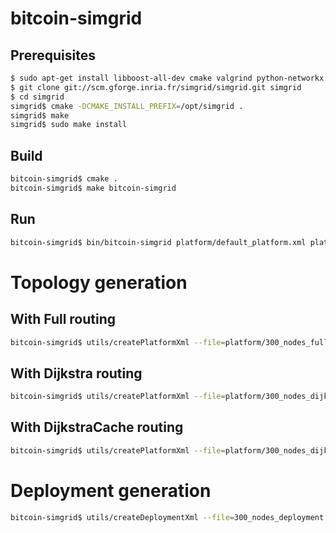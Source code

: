 # bitcoin-simgrid

## Prerequisites
```bash
$ sudo apt-get install libboost-all-dev cmake valgrind python-networkx git
$ git clone git://scm.gforge.inria.fr/simgrid/simgrid.git simgrid
$ cd simgrid
simgrid$ cmake -DCMAKE_INSTALL_PREFIX=/opt/simgrid .
simgrid$ make
simgrid$ sudo make install
```

## Build
```bash
bitcoin-simgrid$ cmake .
bitcoin-simgrid$ make bitcoin-simgrid
```

## Run
```bash
bitcoin-simgrid$ bin/bitcoin-simgrid platform/default_platform.xml platform/default_deployment.xml platform/default_blockchain_data.json
```

# Topology generation
## With Full routing
```bash
bitcoin-simgrid$ utils/createPlatformXml --file=platform/300_nodes_full_routing.xml --nodes=300 --edges=2 --routing=Full --seed=1
```
## With Dijkstra routing
```bash
bitcoin-simgrid$ utils/createPlatformXml --file=platform/300_nodes_dijkstra_routing.xml --nodes=300 --edges=2 --routing=Dijkstra --seed=1
```
## With DijkstraCache routing
```bash
bitcoin-simgrid$ utils/createPlatformXml --file=platform/300_nodes_dijkstracache_routing.xml --nodes=300 --edges=2 --routing=DijkstraCache --seed=1
```

# Deployment generation
```bash
bitcoin-simgrid$ utils/createDeploymentXml --file=300_nodes_deployment.xml --nodes=300
```
